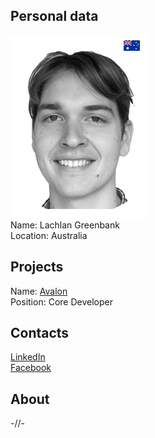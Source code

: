 ## Personal data
![ photo](photo/lachlan_greenbank.png)  
Name: Lachlan Greenbank   
Location: Australia
## Projects 
Name: [Avalon](../projects/avalon.md)  
Position: Core Developer
## Contacts
[LinkedIn](https://www.linkedin.com/in/lachlan-g-99185789/)  
[Facebook](https://www.facebook.com/lachlan.greenbank)  
## About
-//-
